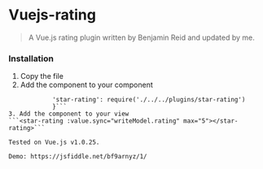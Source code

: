 # Vuejs-rating
>A Vue.js rating plugin written by Benjamin Reid and updated by me.

### Installation
1. Copy the file
2. Add the component to your component
  ```components: {
              'star-rating': require('./../../plugins/star-rating')
              }```
3. Add the component to your view
  ```<star-rating :value.sync="writeModel.rating" max="5"></star-rating>```

Tested on Vue.js v1.0.25.

Demo: https://jsfiddle.net/bf9arnyz/1/
